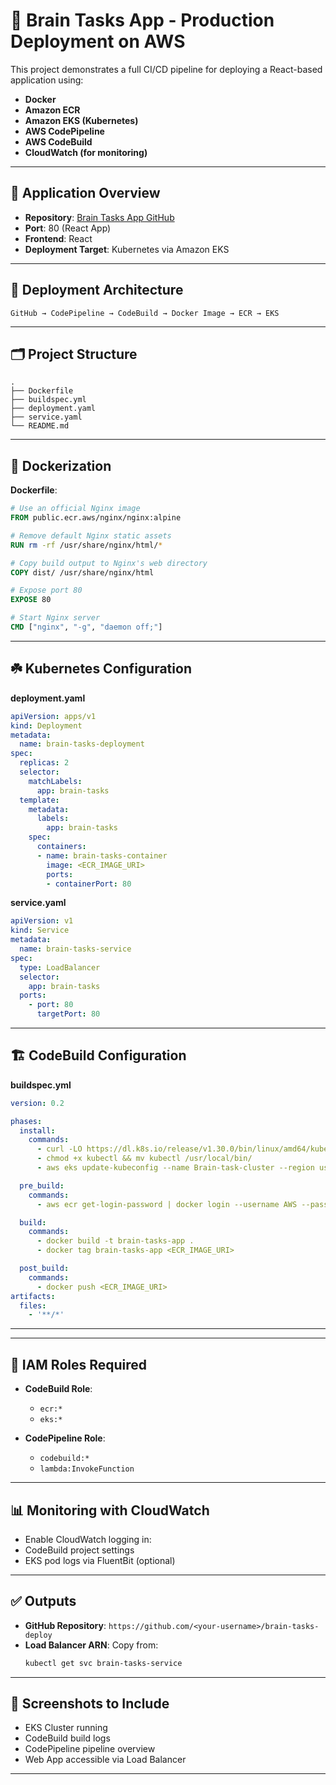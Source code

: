 # 👀 Brain Tasks App - Production Deployment on AWS

This project demonstrates a full CI/CD pipeline for deploying a React-based application using:

- **Docker**
- **Amazon ECR**
- **Amazon EKS (Kubernetes)**
- **AWS CodePipeline**
- **AWS CodeBuild**
- **CloudWatch (for monitoring)**

---

## 🔧 Application Overview

- **Repository**: [Brain Tasks App GitHub](https://github.com/Vennilavan12/Brain-Tasks-App.git)
- **Port**: 80 (React App)
- **Frontend**: React
- **Deployment Target**: Kubernetes via Amazon EKS

---

## 🚀 Deployment Architecture

```text
GitHub → CodePipeline → CodeBuild → Docker Image → ECR → EKS
```

---

## 🗂️ Project Structure

```
.
├── Dockerfile
├── buildspec.yml
├── deployment.yaml
├── service.yaml
└── README.md
```

---

## 🐳 Dockerization

**Dockerfile**:

```Dockerfile
# Use an official Nginx image
FROM public.ecr.aws/nginx/nginx:alpine

# Remove default Nginx static assets
RUN rm -rf /usr/share/nginx/html/*

# Copy build output to Nginx's web directory
COPY dist/ /usr/share/nginx/html

# Expose port 80
EXPOSE 80

# Start Nginx server
CMD ["nginx", "-g", "daemon off;"]
```

---

## ☘️ Kubernetes Configuration

**deployment.yaml**

```yaml
apiVersion: apps/v1
kind: Deployment
metadata:
  name: brain-tasks-deployment
spec:
  replicas: 2
  selector:
    matchLabels:
      app: brain-tasks
  template:
    metadata:
      labels:
        app: brain-tasks
    spec:
      containers:
      - name: brain-tasks-container
        image: <ECR_IMAGE_URI>
        ports:
        - containerPort: 80
```

**service.yaml**

```yaml
apiVersion: v1
kind: Service
metadata:
  name: brain-tasks-service
spec:
  type: LoadBalancer
  selector:
    app: brain-tasks
  ports:
    - port: 80
      targetPort: 80
```

---

## 🏗️ CodeBuild Configuration

**buildspec.yml**

```yaml
version: 0.2

phases:
  install:
    commands:
      - curl -LO https://dl.k8s.io/release/v1.30.0/bin/linux/amd64/kubectl
      - chmod +x kubectl && mv kubectl /usr/local/bin/
      - aws eks update-kubeconfig --name Brain-task-cluster --region us-east-1

  pre_build:
    commands:
      - aws ecr get-login-password | docker login --username AWS --password-stdin <ECR_URI>

  build:
    commands:
      - docker build -t brain-tasks-app .
      - docker tag brain-tasks-app <ECR_IMAGE_URI>

  post_build:
    commands:
      - docker push <ECR_IMAGE_URI>
artifacts:
  files:
    - '**/*'
```

---


---

## 🔐 IAM Roles Required

- **CodeBuild Role**:

  - `ecr:*`
  - `eks:*`

- **CodePipeline Role**:

  - `codebuild:*`
  - `lambda:InvokeFunction`

---

## 📊 Monitoring with CloudWatch

- Enable CloudWatch logging in:
- CodeBuild project settings
- EKS pod logs via FluentBit (optional)

---

## ✅ Outputs

- **GitHub Repository**: `https://github.com/<your-username>/brain-tasks-deploy`
- **Load Balancer ARN**: Copy from:
  ```bash
  kubectl get svc brain-tasks-service
  ```

---

## 📸 Screenshots to Include

- EKS Cluster running
- CodeBuild build logs
- CodePipeline pipeline overview
- Web App accessible via Load Balancer

---
